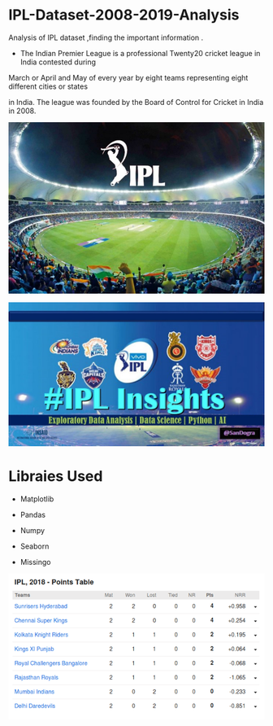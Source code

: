 # IPL-Dataset-2008-2019-Analysis

Analysis of IPL dataset ,finding the important information .

+ The Indian Premier League is a professional Twenty20 cricket league in India contested during

March or April and May of every year by eight teams representing eight different cities or states 

in India. The league was founded by the Board of Control for Cricket in India in 2008.


![image_0](images/image_0.jpg)


![IPL_1.2](images/IPL_1.2.jpg)




# Libraies Used

+ Matplotlib

+ Pandas 

+ Numpy

+ Seaborn

+ Missingo



![IPL_1.5](images/IPL_1.5.png)
